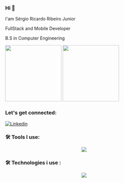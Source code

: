 ### Hi  👋

I'am Sérgio Ricardo Ribeiro Junior

FullStack and Mobile Developer

B.S in Computer Engineering

<div>
<img height="180em" src="https://github-readme-stats.vercel.app/api?username=sergiojunnior&show_icons=true&theme=tokyonight"/>
<img height="180em" src="https://github-readme-stats.vercel.app/api/top-langs/?username=sergiojunnior&layout=compact&theme=tokyonight"/>
  
</div>

###  Let's get connected:
[![Linkedin](https://img.shields.io/badge/LinkedIn-0077B5?style=for-the-badge&logo=linkedin&logoColor=white)](https://www.linkedin.com/in/sérgio-ricardo-ribeiro-junior/)

### 🛠️ Tools I use:
<p align="center">
  <a href="https://skillicons.dev">
    <img src="https://skillicons.dev/icons?i=azure,git,figma,docker,firebase,vscode,idea" />
  </a>
</p> 

### 🛠️ Technologies i use :
<p align="center">
  <a href="https://skillicons.dev">
    <img src="https://skillicons.dev/icons?i=html,css,js,ts,styledcomponents,react,nextjs,nestjs,jest,kotlin,flutter,dart,prisma,spring" />
  </a>
</p> 


